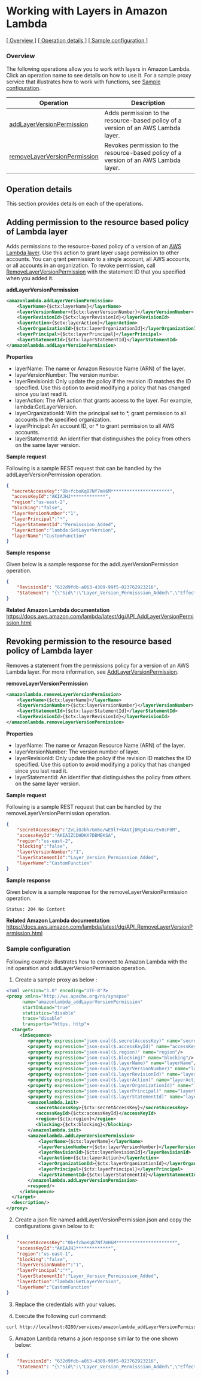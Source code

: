 # Working with Layers in Amazon Lambda
[[  Overview ]](#overview)  [[ Operation details ]](#operation-details)  [[  Sample configuration  ]](#sample-configuration)

### Overview
The following operations allow you to work with layers in Amazon Lambda. Click an operation name to see details on how to use it.
For a sample proxy service that illustrates how to work with functions, see [Sample configuration](#sample-configuration).

| Operation        | Description |
| ------------- |-------------|
| [addLayerVersionPermission](#adding-permission-to-the-resource-based-policy-of-lambda-layer)    | Adds permission to the resource-based policy of a version of an AWS Lambda layer. |
| [removeLayerVersionPermission](#revoking-permission-to-the-resource-based-policy-of-lambda-layer)     | Revokes permission to the resource-based policy of a version of an AWS Lambda layer.  |

## Operation details
This section provides details on each of the operations.

## Adding permission to the resource based policy of Lambda layer
Adds permissions to the resource-based policy of a version of an [AWS Lambda layer](https://docs.aws.amazon.com/lambda/latest/dg/configuration-layers.html). Use this action to grant layer usage permission to other accounts. You can grant permission to a single account, all AWS accounts, or all accounts in an organization. To revoke permission, call [RemoveLayerVersionPermission](https://docs.aws.amazon.com/lambda/latest/dg/API_RemoveLayerVersionPermission.html) with the statement ID that you specified when you added it.

**addLayerVersionPermission**
```xml
<amazonlambda.addLayerVersionPermission>
    <layerName>{$ctx:layerName}</layerName>
    <layerVersionNumber>{$ctx:layerVersionNumber}</layerVersionNumber>
    <layerRevisionId>{$ctx:layerRevisionId}</layerRevisionId>
    <layerAction>{$ctx:layerAction}</layerAction>
    <layerOrganizationId>{$ctx:layerOrganizationId}</layerOrganizationId>
    <layerPrincipal>{$ctx:layerPrincipal}</layerPrincipal>
    <layerStatementId>{$ctx:layerStatementId}</layerStatementId>
</amazonlambda.addLayerVersionPermission>
```

**Properties**
* layerName: The name or Amazon Resource Name (ARN) of the layer.
* layerVersionNumber: The version number.
* layerRevisionId: Only update the policy if the revision ID matches the ID specified. Use this option to avoid modifying a policy that has changed since you last read it.
* layerAction: The API action that grants access to the layer. For example, lambda:GetLayerVersion.
* layerOrganizationId: With the principal set to *, grant permission to all accounts in the specified organization.
* layerPrincipal: An account ID, or * to grant permission to all AWS accounts.
* layerStatementId: An identifier that distinguishes the policy from others on the same layer version.

**Sample request**

Following is a sample REST request that can be handled by the addLayerVersionPermission operation.
```json
{
  "secretAccessKey":"0b+fcboKq87Nf7mH6M**********************",
  "accessKeyId":"AKIAJHJ*************",
  "region":"us-east-2",
  "blocking":"false",
  "layerVersionNumber":"1",
  "layerPrincipal":"*",
  "layerStatementId":"Permisssion_Added",
  "layerAction":"lambda:GetLayerVersion",
  "layerName":"CustomFunction"
}
```

**Sample response**

Given below is a sample response for the addLayerVersionPermission operation.

```json
{
    "RevisionId": "632d9fdb-a063-4309-99f5-023762923216",
    "Statement": "{\"Sid\":\"Layer_Version_Permisssion_Added\",\"Effect\":\"Allow\",\"Principal\":\"*\",\"Action\":\"lambda:GetLayerVersion\",\"Resource\":\"arn:aws:lambda:us-east-2:**********:layer:CustomFunction:1\"}"
}
```

**Related Amazon Lambda documentation**
https://docs.aws.amazon.com/lambda/latest/dg/API_AddLayerVersionPermission.html

## Revoking permission to the resource based policy of Lambda layer
Removes a statement from the permissions policy for a version of an AWS Lambda layer. For more information, see [AddLayerVersionPermission](https://docs.aws.amazon.com/lambda/latest/dg/API_AddLayerVersionPermission.html).

**removeLayerVersionPermission**
```xml
<amazonlambda.removeLayerVersionPermission>
    <layerName>{$ctx:layerName}</layerName>
    <layerVersionNumber>{$ctx:layerVersionNumber}</layerVersionNumber>
    <layerStatementId>{$ctx:layerStatementId}</layerStatementId>
    <layerRevisionId>{$ctx:layerRevisionId}</layerRevisionId>
</amazonlambda.removeLayerVersionPermission>
```

**Properties**
* layerName: The name or Amazon Resource Name (ARN) of the layer.
* layerVersionNumber: The version number of layer.
* layerRevisionId: Only update the policy if the revision ID matches the ID specified. Use this option to avoid modifying a policy that has changed since you last read it.
* layerStatementId: An identifier that distinguishes the policy from others on the same layer version.

**Sample request**

Following is a sample REST request that can be handled by the removeLayerVersionPermission operation.
```json
{
	"secretAccessKey":"ZvLiOJbh/Gm5o/wE9l7+kAVtjDRg414a/Ev8sF0M",
	"accessKeyId":"AKIAIZCDHDKX7DBMEKSA",
	"region":"us-east-2",
	"blocking":"false",
	"layerVersionNumber":"1",
	"layerStatementId":"Layer_Version_Permisssion_Added",
	"layerName":"CustomFunction"
}
```

**Sample response**

Given below is a sample response for the removeLayerVersionPermission operation.


    Status: 204 No Content


**Related Amazon Lambda documentation**
https://docs.aws.amazon.com/lambda/latest/dg/API_RemoveLayerVersionPermission.html

### Sample configuration

Following example illustrates how to connect to Amazon Lambda with the init operation and addLayerVersionPermission operation.

1. Create a sample proxy as below :
```xml
<?xml version="1.0" encoding="UTF-8"?>
<proxy xmlns="http://ws.apache.org/ns/synapse"
      name="amazonlambda_addLayerVersionPermission"
      startOnLoad="true"
      statistics="disable"
      trace="disable"
      transports="https, http">
  <target>
     <inSequence>
        <property expression="json-eval($.secretAccessKey)" name="secretAccessKey"/>
        <property expression="json-eval($.accessKeyId)" name="accessKeyId"/>
        <property expression="json-eval($.region)" name="region"/>
        <property expression="json-eval($.blocking)" name="blocking"/>
        <property expression="json-eval($.layerName)" name="layerName"/>
        <property expression="json-eval($.layerVersionNumber)" name="layerVersionNumber"/>
        <property expression="json-eval($.layerRevisionId)" name="layerRevisionId"/>
        <property expression="json-eval($.layerAction)" name="layerAction"/>
        <property expression="json-eval($.layerOrganizationId)" name="layerOrganizationId"/>
        <property expression="json-eval($.layerPrincipal)" name="layerPrincipal"/>        
        <property expression="json-eval($.layerStatementId)" name="layerStatementId"/>
        <amazonlambda.init>
           <secretAccessKey>{$ctx:secretAccessKey}</secretAccessKey>
           <accessKeyId>{$ctx:accessKeyId}</accessKeyId>
           <region>{$ctx:region}</region>
           <blocking>{$ctx:blocking}</blocking>
        </amazonlambda.init>
        <amazonlambda.addLayerVersionPermission>
            <layerName>{$ctx:layerName}</layerName>
            <layerVersionNumber>{$ctx:layerVersionNumber}</layerVersionNumber>
            <layerRevisionId>{$ctx:layerRevisionId}</layerRevisionId>
            <layerAction>{$ctx:layerAction}</layerAction>
            <layerOrganizationId>{$ctx:layerOrganizationId}</layerOrganizationId>
            <layerPrincipal>{$ctx:layerPrincipal}</layerPrincipal>	
            <layerStatementId>{$ctx:layerStatementId}</layerStatementId>
	    </amazonlambda.addLayerVersionPermission>           
        <respond/>
     </inSequence>
  </target>
  <description/>
</proxy>


```
2. Create a json file named addLayerVersionPermission.json and copy the configurations given below to it:
```json
{
    "secretAccessKey":"0b+fcboKq87Nf7mH6M**********************",
    "accessKeyId":"AKIAJHJ*************",
    "region":"us-east-1",
    "blocking":"false",
    "layerVersionNumber":"1",
    "layerPrincipal":"*",
    "layerStatementId":"Layer_Version_Permisssion_Added",
    "layerAction":"lambda:GetLayerVersion",
    "layerName":"CustomFunction"
}
```

3. Replace the credentials with your values.

4. Execute the following curl command:

```bash
curl http://localhost:8280/services/amazonlambda_addLayerVersionPermission -H "Content-Type: application/json" -d @addLayerVersionPermission.json
```
5. Amazon Lambda returns a json response similar to the one shown below:
 
```json
{
    "RevisionId": "632d9fdb-a063-4309-99f5-023762923216",
    "Statement": "{\"Sid\":\"Layer_Version_Permisssion_Added\",\"Effect\":\"Allow\",\"Principal\":\"*\",\"Action\":\"lambda:GetLayerVersion\",\"Resource\":\"arn:aws:lambda:us-east-2:********:layer:CustomFunction:1\"}"
}
```